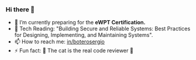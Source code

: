 ### Hi there 👋

<!--
**sergiobuj/sergiobuj** is a ✨ _special_ ✨ repository because its `README.md` (this file) appears on your GitHub profile.

Here are some ideas to get you started:

- 🔭 I’m currently working on ...
- 🌱 I’m currently learning ...
- 👯 I’m looking to collaborate on ...
- 🤔 I’m looking for help with ...
- 💬 Ask me about ...
- 📫 How to reach me: ...
- 😄 Pronouns: ...
- ⚡ Fun fact: ...

- 🔭 I’m currently **on a break.**
-->

- 🌱 I’m currently preparing for the **eWPT Certification.**
- 📖 Tech Reading: "Building Secure and Reliable Systems: Best Practices for Designing, Implementing, and Maintaining Systems".
- 📫 How to reach me: [in/boterosergio](https://www.linkedin.com/in/boterosergio)
- ⚡ Fun fact: 🤫 The cat is the real code reviewer 🤫
